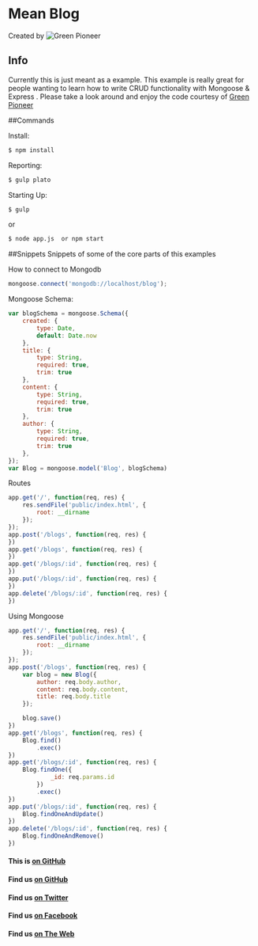 # Mean Blog

Created by ![Green Pioneer](http://greenpioneersolutions.com/img/icons/apple-icon-180x180.png)

## Info
Currently this is just meant as a example. This example is really great for people wanting to learn how to write CRUD functionality with Mongoose & Express . Please take a look around and enjoy the code courtesy of [Green Pioneer](http://www.greenpioneersolutions.com)

##Commands

Install:
```sh
$ npm install
```

Reporting:
```sh
$ gulp plato
```

Starting Up:
```sh
$ gulp
```
or
```sh
$ node app.js  or npm start
```


##Snippets 
Snippets of some of the core parts of this examples 

How to connect to Mongodb
``` javascript
mongoose.connect('mongodb://localhost/blog');
```

Mongoose Schema:
``` javascript
var blogSchema = mongoose.Schema({
    created: {
        type: Date,
        default: Date.now
    },
    title: {
        type: String,
        required: true,
        trim: true
    },
    content: {
        type: String,
        required: true,
        trim: true
    },
    author: {
        type: String,
        required: true,
        trim: true
    },
});
var Blog = mongoose.model('Blog', blogSchema)
```
Routes
```javascript
app.get('/', function(req, res) {
    res.sendFile('public/index.html', {
        root: __dirname
    });
});
app.post('/blogs', function(req, res) {
})
app.get('/blogs', function(req, res) {
})
app.get('/blogs/:id', function(req, res) {
})
app.put('/blogs/:id', function(req, res) {
})
app.delete('/blogs/:id', function(req, res) {
})
```

Using Mongoose
```javascript
app.get('/', function(req, res) {
    res.sendFile('public/index.html', {
        root: __dirname
    });
});
app.post('/blogs', function(req, res) {
    var blog = new Blog({
        author: req.body.author,
        content: req.body.content,
        title: req.body.title
    });

    blog.save()
})
app.get('/blogs', function(req, res) {
    Blog.find()
        .exec()
})
app.get('/blogs/:id', function(req, res) {
    Blog.findOne({
            _id: req.params.id
        })
        .exec()
})
app.put('/blogs/:id', function(req, res) {
    Blog.findOneAndUpdate()
})
app.delete('/blogs/:id', function(req, res) {
    Blog.findOneAndRemove()
})
```



#### This is [on GitHub](https://github.com/GreenPioneer/expressMongo)
#### Find us [on GitHub](https://github.com/GreenPioneer)
#### Find us [on Twitter](https://twitter.com/greenpioneerdev)
#### Find us [on Facebook](https://www.facebook.com/Green-Pioneer-Solutions-1023752974341910)
#### Find us [on The Web](http://greenpioneersolutions.com/)
